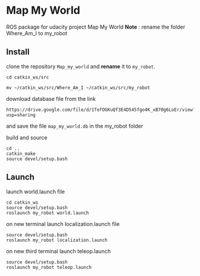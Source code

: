 # Map My World

ROS package for udacity project Map My World
**Note** : rename the folder Where_Am_I to my_robot

## Install

clone the repository `Map_my_world` and **rename** it to `my_robot`.

```
cd catkin_ws/src

mv ~/catkin_ws/src/Where_Am_I ~/catkin_ws/src/my_robot

```

download database file from the link
```
https://drive.google.com/file/d/1TefOGKuQf3E4D545fgo4K_xB70g6LoEr/view?usp=sharing
```
and save the file `map_my_world.db` in the my_robot folder

build and source
```
cd ..
catkin_make
source devel/setup.bash
```
## Launch
launch world.launch file
```
cd catkin_ws
source devel/setup.bash
roslaunch my_robot world.launch
```
on new terminal launch localization.launch file
```
source devel/setup.bash
roslaunch my_robot localization.launch
```
on new third terminal launch teleop.launch
```
source devel/setup.bash
roslaunch my_robot teleop.launch
```